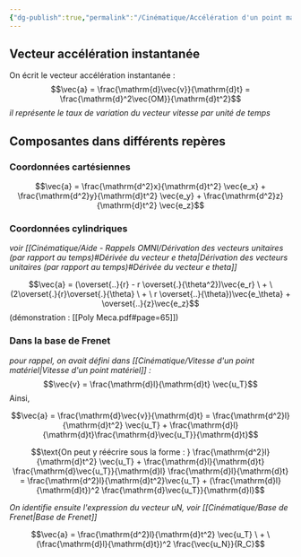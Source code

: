 ```yaml
---
{"dg-publish":true,"permalink":"/Cinématique/Accélération d'un point matériel/"}
---
```


## Vecteur accélération instantanée

On écrit le vecteur accélération instantanée :
$$\vec{a} = \frac{\mathrm{d}\vec{v}}{\mathrm{d}t} = \frac{\mathrm{d}^2\vec{OM}}{\mathrm{d}t^2}$$
*il représente le taux de variation du vecteur vitesse par unité de temps*


## Composantes dans différents repères

### Coordonnées cartésiennes

$$\vec{a} = \frac{\mathrm{d^2}x}{\mathrm{d}t^2} \vec{e_x} + \frac{\mathrm{d^2}y}{\mathrm{d}t^2} \vec{e_y} + \frac{\mathrm{d^2}z}{\mathrm{d}t^2} \vec{e_z}$$
### Coordonnées cylindriques
*voir [[Cinématique/Aide - Rappels OMNI/Dérivation des vecteurs unitaires (par rapport au temps)#Dérivée du vecteur e theta\|Dérivation des vecteurs unitaires (par rapport au temps)#Dérivée du vecteur e theta]]*

$$\vec{a} = (\overset{..}{r} - r \overset{.}{\theta^2})\vec{e_r} \ + \ (2\overset{.}{r}\overset{.}{\theta} \ + \ r \overset{..}{\theta})\vec{e_\theta} + \overset{..}{z}\vec{e_z}$$
(démonstration : [[Poly Meca.pdf#page=65]])

### Dans la base de Frenet

*pour rappel, on avait défini dans [[Cinématique/Vitesse d'un point matériel\|Vitesse d'un point matériel]] :*
$$\vec{v} = \frac{\mathrm{d}l}{\mathrm{d}t} \vec{u_T}$$
Ainsi, 

$$\vec{a} = \frac{\mathrm{d}\vec{v}}{\mathrm{d}t} = \frac{\mathrm{d^2}l}{\mathrm{d}t^2} \vec{u_T} + \frac{\mathrm{d}l}{\mathrm{d}t}\frac{\mathrm{d}\vec{u_T}}{\mathrm{d}t}$$

$$\text{On peut y réécrire sous la forme : } \frac{\mathrm{d^2}l}{\mathrm{d}t^2} \vec{u_T} + \frac{\mathrm{d}l}{\mathrm{d}t} \frac{\mathrm{d}\vec{u_T}}{\mathrm{d}l} \frac{\mathrm{d}l}{\mathrm{d}t} = \frac{\mathrm{d^2}l}{\mathrm{d}t^2}\vec{u_T} + (\frac{\mathrm{d}l}{\mathrm{d}t})^2 \frac{\mathrm{d}\vec{u_T}}{\mathrm{d}l}$$

*On identifie ensuite l'expression du vecteur uN, voir [[Cinématique/Base de Frenet\|Base de Frenet]]*

$$\vec{a} = \frac{\mathrm{d^2}l}{\mathrm{d}t^2} \vec{u_T} \ + \ (\frac{\mathrm{d}l}{\mathrm{d}t})^2 \frac{\vec{u_N}}{R_C}$$


